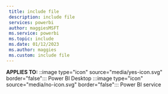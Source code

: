 ```yaml
---
 title: include file
 description: include file
 services: powerbi
 author: maggiesMSFT
 ms.service: powerbi
 ms.topic: include
 ms.date: 01/12/2023
 ms.author: maggies
 ms.custom: include file
---
```


**APPLIES TO:** ::image type="icon" source="media/yes-icon.svg" border="false":::&nbsp;Power&nbsp;BI&nbsp;Desktop :::image type="icon" source="media/no-icon.svg" border="false":::&nbsp;Power&nbsp;BI&nbsp;service